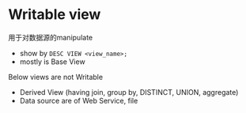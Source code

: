 # Writable view
用于对数据源的manipulate
- show by `DESC VIEW <view_name>;`
- mostly is Base View

Below views are not Writable
- Derived View (having join, group by, DISTINCT, UNION, aggregate)
- Data source are of Web Service, file

